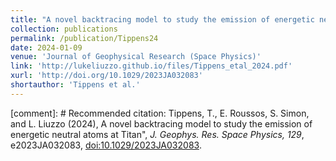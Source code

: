 ```yaml
---
title: "A novel backtracing model to study the emission of energetic neutral atoms at Titan"
collection: publications
permalink: /publication/Tippens24
date: 2024-01-09
venue: 'Journal of Geophysical Research (Space Physics)'
link: 'http://lukeliuzzo.github.io/files/Tippens_etal_2024.pdf'
xurl: 'http://doi.org/10.1029/2023JA032083'
shortauthor: 'Tippens et al.'
---
```


[comment]: # Recommended citation: Tippens, T., E. Roussos, S. Simon, and L. Liuzzo (2024), A novel backtracing model to study the emission of energetic neutral atoms at Titan", <i>J. Geophys. Res. Space Physics, 129</i>, e2023JA032083, [doi:10.1029/2023JA032083](https://doi.org/10.1029/2023JA032083).
